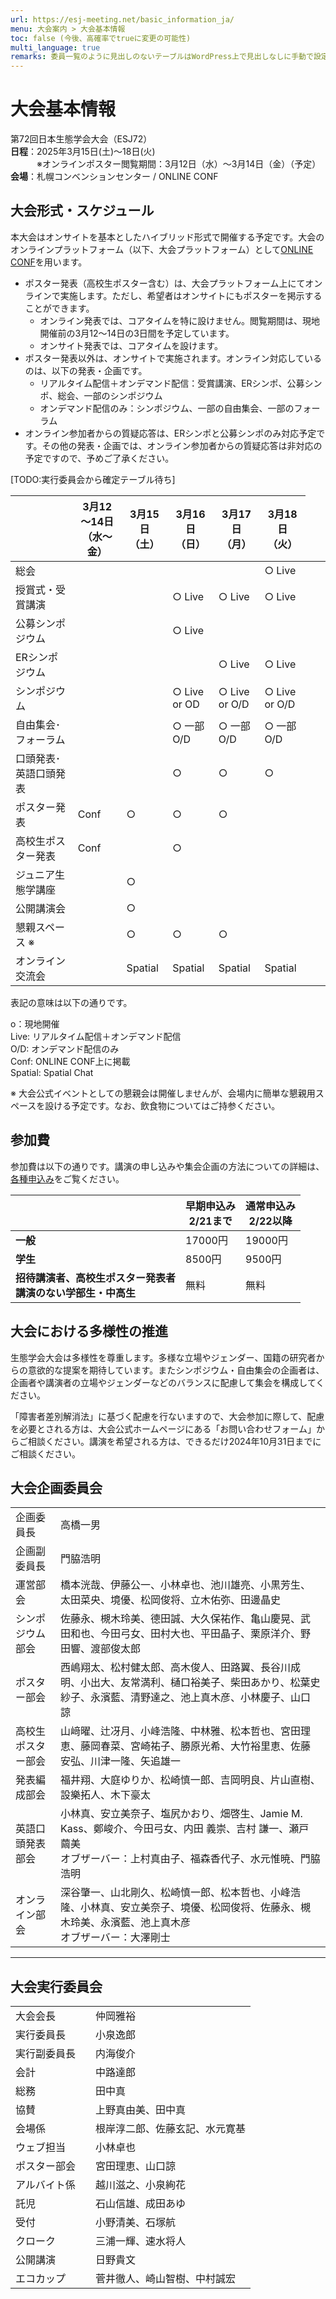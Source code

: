 ```yaml
---
url: https://esj-meeting.net/basic_information_ja/
menu: 大会案内 > 大会基本情報
toc: false (今後、高確率でtrueに変更の可能性)
multi_language: true
remarks: 委員一覧のように見出しのないテーブルはWordPress上で見出しなしに手動で設定。
---
```


# 大会基本情報

第72回日本生態学会大会（ESJ72）\
**日程**：2025年3月15日(土)〜18日(火) \
　　　※オンラインポスター閲覧期間：3月12日（水）～3月14日（金）（予定）\
**会場**：札幌コンベンションセンター / ONLINE CONF

## 大会形式・スケジュール

本大会はオンサイトを基本としたハイブリッド形式で開催する予定です。大会のオンラインプラットフォーム（以下、大会プラットフォーム）として[ONLINE CONF](https://gakkai.online/)を用います。

- ポスター発表（高校生ポスター含む）は、大会プラットフォーム上にてオンラインで実施します。ただし、希望者はオンサイトにもポスターを掲示することができます。
	- オンライン発表では、コアタイムを特に設けません。閲覧期間は、現地開催前の3月12～14日の3日間を予定しています。
	- オンサイト発表では、コアタイムを設けます。
- ポスター発表以外は、オンサイトで実施されます。オンライン対応しているのは、以下の発表・企画です。
	- リアルタイム配信＋オンデマンド配信：受賞講演、ERシンポ、公募シンポ、総会、一部のシンポジウム
	- オンデマンド配信のみ：シンポジウム、一部の自由集会、一部のフォーラム
- オンライン参加者からの質疑応答は、ERシンポと公募シンポのみ対応予定です。その他の発表・企画では、オンライン参加者からの質疑応答は非対応の予定ですので、予めご了承ください。

[TODO:実行委員会から確定テーブル待ち]

<table>
<colgroup>
<col style="width: 23%" />
<col style="width: 17%" />
<col style="width: 15%" />
<col style="width: 15%" />
<col style="width: 15%" />
<col style="width: 15%" />
</colgroup>
<thead>
<tr class="header">
<th></th>
<th><strong>3月12～14日<br />
（水～金）</strong></th>
<th><strong>3月15日<br />
（土）</strong></th>
<th><strong>3月16日<br />
（日）</strong></th>
<th><strong>3月17日<br />
（月）</strong></th>
<th><strong>3月18日<br />
（火）</strong></th>
</tr>
</thead>
<tbody>
<tr class="even">
<td>総会</td>
<td></td>
<td></td>
<td></td>
<td></td>
<td>○ Live</td>
</tr>
<tr class="odd">
<td>授賞式・受賞講演</td>
<td></td>
<td></td>
<td>○ Live</td>
<td>○ Live</td>
<td>○ Live</td>
</tr>
<tr class="even">
<td>公募シンポジウム</td>
<td></td>
<td></td>
<td>○ Live</td>
<td></td>
<td></td>
</tr>
<tr class="odd">
<td>ERシンポジウム</td>
<td></td>
<td></td>
<td></td>
<td>○ Live</td>
<td>○ Live</td>
</tr>
<tr class="even">
<td>シンポジウム</td>
<td></td>
<td></td>
<td>○ Live or OD</td>
<td>○ Live or O/D</td>
<td>○ Live or O/D</td>
</tr>
<tr class="odd">
<td>自由集会･フォーラム</td>
<td></td>
<td></td>
<td>○ 一部O/D</td>
<td>○ 一部O/D</td>
<td>○ 一部O/D</td>
</tr>
<tr class="even">
<td>口頭発表･英語口頭発表</td>
<td></td>
<td></td>
<td>○</td>
<td>○</td>
<td>○</td>
</tr>
<tr class="odd">
<td>ポスター発表</td>
<td>Conf</td>
<td>○</td>
<td>○</td>
<td>○</td>
<td></td>
</tr>
<tr class="even">
<td>高校生ポスター発表</td>
<td>Conf</td>
<td></td>
<td>○</td>
<td></td>
<td></td>
</tr>
<tr class="odd">
<td>ジュニア生態学講座</td>
<td></td>
<td>○</td>
<td></td>
<td></td>
<td></td>
</tr>
<tr class="even">
<td>公開講演会</td>
<td></td>
<td>○</td>
<td></td>
<td></td>
<td></td>
</tr>
<tr class="even">
<td>懇親スペース ※</td>
<td></td>
<td>○</td>
<td>○</td>
<td>○</td>
<td></td>
<td></td>
<td></td>
</tr>
<tr class="odd">
<td>オンライン交流会</td>
<td></td>
<td>Spatial</td>
<td>Spatial</td>
<td>Spatial</td>
<td>Spatial</td>
</tr>
</tbody>
</table>

表記の意味は以下の通りです。

o：現地開催 <br/>
Live: リアルタイム配信＋オンデマンド配信<br/>
O/D: オンデマンド配信のみ<br/>
Conf: ONLINE CONF上に掲載<br/>
Spatial: Spatial Chat

※ 大会公式イベントとしての懇親会は開催しませんが、会場内に簡単な懇親用スペースを設ける予定です。なお、飲食物についてはご持参ください。

<!-- [Phase 3] #参加者の交流の促進
## [参加者の交流の促進]
### 大会公式懇親会

SpatialChat を用いてオンライン形式の懇親会を開催します。大会参加者
(高校生や自由集会聴講者を除く)なら誰でも参加できます。懇親会費は無料となります。参加申込も不要です。詳細は大会プラットフォーム上でお知らせします。

### オンライン交流会

SpatialChat
を用いてオンライン形式の交流会を開催します。口頭発表の各セッションや各集会(シンポジウムや自由集会)の終了後、30分の交流時間を設けます。参加したセッションや集会の交流スペースに参加していただき、分野の近い方との交流をお楽しみください。もちろん、参加したセッションや集会以外の交流スペースに入室することも可能です。実りある大会にするためにも、積極的な参加を歓迎します。
<!-- -->

## 参加費

参加費は以下の通りです。講演の申し込みや集会企画の方法についての詳細は、[各種申込み](regist_information_ja)をご覧ください。

||早期申込み<br/>2/21まで|通常申込み<br/>2/22以降|
|---|---|---|
|**一般**|17000円|19000円|
|**学生**|8500円|9500円|
|**招待講演者、高校生ポスター発表者<br/>講演のない学部生・中高生**|無料|無料|

<!-- 7/2にTFあり。※ 自由集会のみ参加はオンライン参加のみとし、オンサイト参加は不可です。-->

## 大会における多様性の推進

生態学会大会は多様性を尊重します。多様な立場やジェンダー、国籍の研究者からの意欲的な提案を期待しています。またシンポジウム・自由集会の企画者は、企画者や講演者の立場やジェンダーなどのバランスに配慮して集会を構成してください。

「障害者差別解消法」に基づく配慮を行ないますので、大会参加に際して、配慮を必要とされる方は、大会公式ホームページにある「お問い合わせフォーム」からご相談ください。講演を希望される方は、できるだけ2024年10月31日までにご相談ください。

## 大会企画委員会

|                    |                                                                                                                                                                      |
| :----------------- | :------------------------------------------------------------------------------------------------------------------------------------------------------------------- |
| 企画委員長         | 高橋一男                                                                                                                                                             |
| 企画副委員長       | 門脇浩明                                                                                                                                                             |
| 運営部会           | 橋本洸哉、伊藤公一、小林卓也、池川雄亮、小黒芳生、太田菜央、境優、松岡俊将、立木佑弥、田邊晶史|
| シンポジウム部会   | 佐藤永、槻木玲美、德田誠、大久保祐作、亀山慶晃、武田和也、今田弓女、田村大也、平田晶子、栗原洋介、野田響、渡部俊太郎|
| ポスター部会       | 西嶋翔太、松村健太郎、高木俊人、田路翼、長谷川成明、小出大、友常満利、樋口裕美子、柴田あかり、松葉史紗子、永濱藍、清野達之、池上真木彦、小林慶子、山口諒 |
| 高校生ポスター部会 | 山﨑曜、辻冴月、小峰浩隆、中林雅、松本哲也、宮田理恵、藤岡春菜、宮崎祐子、勝原光希、大竹裕里恵、佐藤安弘、川津一隆、矢追雄一|
| 発表編成部会       | 福井翔、大庭ゆりか、松崎慎一郎、吉岡明良、片山直樹、設樂拓人、木下豪太|
| 英語口頭発表部会   | 小林真、安立美奈子、塩尻かおり、畑啓生、Jamie M. Kass、鄭峻介、今田弓女、内田 義崇、吉村 謙一、瀬戸 繭美<br/>オブザーバー：上村真由子、福森香代子、水元惟暁、門脇浩明|
| オンライン部会     | 深谷肇一、山北剛久、松崎慎一郎、松本哲也、小峰浩隆、小林真、安立美奈子、境優、松岡俊将、佐藤永、槻木玲美、永濱藍、池上真木彦<br>オブザーバー：大澤剛士                       |
-------------------------------------------------------------------------------

## 大会実行委員会

| | |
| :--- | :--- |
| 大会会長　| 仲岡雅裕 |
| 実行委員長　| 小泉逸郎 |
| 実行副委員長　| 内海俊介 |
| 会計 | 中路達郎 |
| 総務 | 田中真 |
| 協賛 | 上野真由美、田中真 |
| 会場係 | 根岸淳二郎、佐藤玄記、水元寛基 |
| ウェブ担当 | 小林卓也 |
| ポスター部会 |宮田理恵、山口諒|
| アルバイト係 |越川滋之、小泉絢花|
| 託児 | 石山信雄、成田あゆ |
| 受付 | 小野清美、石塚航 |
| クローク | 三浦一輝、速水将人 |
| 公開講演 | 日野貴文 |
| エコカップ | 菅井徹人、崎山智樹、中村誠宏|
<!-- -->